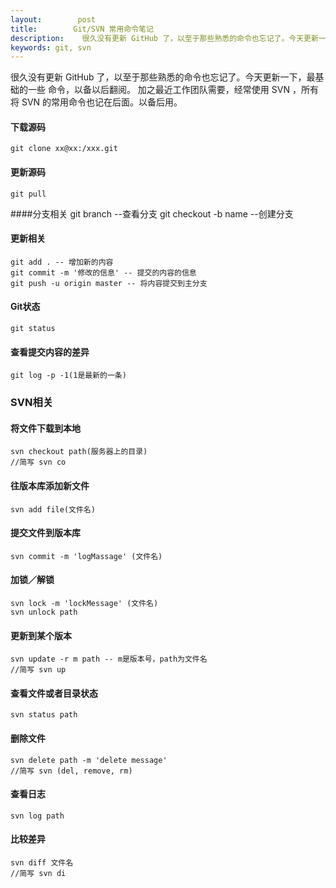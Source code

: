```yaml
---
layout:        post
title:        Git/SVN 常用命令笔记
description:    很久没有更新 GitHub 了，以至于那些熟悉的命令也忘记了。今天更新一下，把最基础的内容记下。
keywords: git, svn
---
```

很久没有更新 GitHub 了，以至于那些熟悉的命令也忘记了。今天更新一下，最基础的一些
命令，以备以后翻阅。
加之最近工作团队需要，经常使用 SVN ，所有将 SVN 的常用命令也记在后面。以备后用。

#### 下载源码
    git clone xx@xx:/xxx.git
    
#### 更新源码
    git pull

####分支相关
    git branch --查看分支
    git checkout -b name  --创建分支

#### 更新相关
    git add . -- 增加新的内容
    git commit -m '修改的信息' -- 提交的内容的信息
    git push -u origin master -- 将内容提交到主分支
    
#### Git状态
    git status

#### 查看提交内容的差异
    git log -p -1(1是最新的一条)
 
### SVN相关

#### 将文件下载到本地
    svn checkout path(服务器上的目录)
    //简写 svn co

#### 往版本库添加新文件
    svn add file(文件名)

#### 提交文件到版本库
    svn commit -m 'logMassage' (文件名)
    
#### 加锁／解锁
    svn lock -m 'lockMessage' (文件名)
    svn unlock path

#### 更新到某个版本
    svn update -r m path -- m是版本号，path为文件名
    //简写 svn up

#### 查看文件或者目录状态
    svn status path
    
#### 删除文件
    svn delete path -m 'delete message'
    //简写 svn (del, remove, rm)
    
#### 查看日志
    svn log path
    
#### 比较差异
    svn diff 文件名
    //简写 svn di
